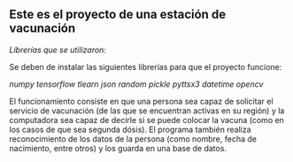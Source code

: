 ## Este es el proyecto de una estación de vacunación
*Librerías que se utilizaron:*

Se deben de instalar las siguientes librerías para que el proyecto funcione:

*numpy*
*tensorflow*
*tlearn*
*json*
*random*
*pickle*
*pyttsx3*
*datetime*
*opencv*

El funcionamiento consiste en que una persona sea capaz de solicitar el servicio de vacunación (de las que se encuentran activas en su región)
y la computadora sea capaz de decirle si se puede colocar la vacuna (como en los casos de que sea segunda dósis). El programa
también realiza reconocimiento de los datos de la persona (como nombre, fecha de nacimiento, entre otros) y los guarda en una base de datos.
